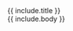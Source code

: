 <div class="card mb-3">
    <div class="card-header bg-orange text-light">{{ include.title }}</div>
    <div class="card-body">
        {{ include.body }}
    </div>
</div>

